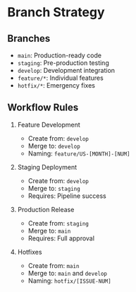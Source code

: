 # Branch Strategy

## Branches
- `main`: Production-ready code
- `staging`: Pre-production testing
- `develop`: Development integration
- `feature/*`: Individual features
- `hotfix/*`: Emergency fixes

## Workflow Rules
1. Feature Development
   - Create from: `develop`
   - Merge to: `develop`
   - Naming: `feature/US-[MONTH]-[NUM]`

2. Staging Deployment
   - Create from: `develop`
   - Merge to: `staging`
   - Requires: Pipeline success

3. Production Release
   - Create from: `staging`
   - Merge to: `main`
   - Requires: Full approval

4. Hotfixes
   - Create from: `main`
   - Merge to: `main` and `develop`
   - Naming: `hotfix/[ISSUE-NUM]`